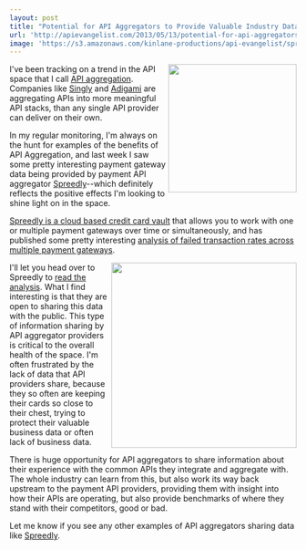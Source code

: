 ```yaml
---
layout: post
title: "Potential for API Aggregators to Provide Valuable Industry Data"
url: 'http://apievangelist.com/2013/05/13/potential-for-api-aggregators-to-provide-valuable-industry-data/'
image: 'https://s3.amazonaws.com/kinlane-productions/api-evangelist/spreedly/spreedly-logo.png'
---
```


[<img src="https://s3.amazonaws.com/kinlane-productions/api-evangelist/spreedly/spreedly-logo.png" border="0" width="225" align="right" />][1]

I've been tracking on a trend in the API space that I call [API aggregation][2]. Companies like [Singly][3] and [Adigami][4] are aggregating APIs into more meaningful API stacks, than any single API provider can deliver on their own.

In my regular monitoring, I'm always on the hunt for examples of the benefits of API Aggregation, and last week I saw some pretty interesting payment gateway data being provided by payment API aggregator [Spreedly][5]\--which definitely reflects the positive effects I'm looking to shine light on in the space.  

[Spreedly is a cloud based credit card vault][1] that allows you to work with one or multiple payment gateways over time or simultaneously, and has published some pretty interesting [analysis of failed transaction rates across multiple payment gateways][6].

[<img src="https://s3.amazonaws.com/kinlane-productions/api-evangelist/spreedly/spreedly-success-failure-stats.png" border="0" width="325" align="right" />][6]

I'll let you head over to Spreedly to [read the analysis][6]. What I find interesting is that they are open to sharing this data with the public. This type of information sharing by API aggregator providers is critical to the overall health of the space. I'm often frustrated by the lack of data that API providers share, because they so often are keeping their cards so close to their chest, trying to protect their valuable business data or often lack of business data.

There is huge opportunity for API aggregators to share information about their experience with the common APIs they integrate and aggregate with. The whole industry can learn from this, but also work its way back upstream to the payment API providers, providing them with insight into how their APIs are operating, but also provide benchmarks of where they stand with their competitors, good or bad.

Let me know if you see any other examples of API aggregators sharing data like [Spreedly][5].

   [1]: https://spreedly.com/
   [2]: http://aggregation.apievangelist.com/
   [3]: http://singly.com (Singly)
   [4]: http://www.adigami.com/ (Adigami)
   [5]: http://spreedly.com (Payment API Aggregator)
   [6]: http://blog.spreedly.com/2013/05/08/failed-transaction-rates-by-payment-gateways/
